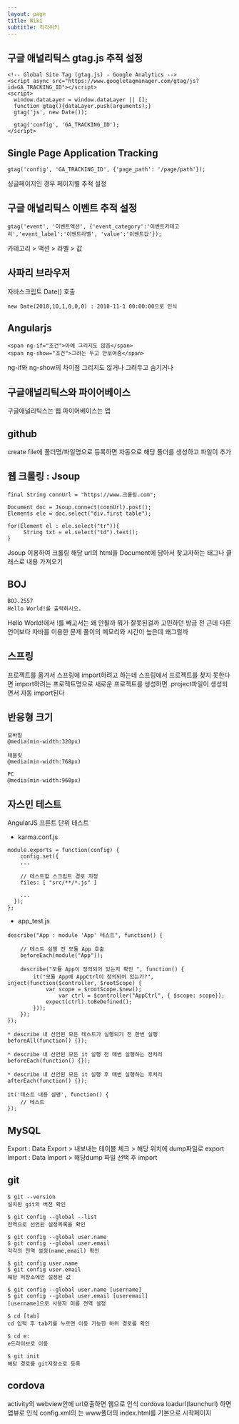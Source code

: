 ```yaml
---
layout: page
title: Wiki
subtitle: 직각위키
---
```


## 구글 애널리틱스 gtag.js 추적 설정
```script
<!-- Global Site Tag (gtag.js) - Google Analytics -->
<script async src="https://www.googletagmanager.com/gtag/js?id=GA_TRACKING_ID"></script>
<script>
  window.dataLayer = window.dataLayer || [];
  function gtag(){dataLayer.push(arguments);}
  gtag('js', new Date());

  gtag('config', 'GA_TRACKING_ID');
</script>
```


## Single Page Application Tracking
```script
gtag('config', 'GA_TRACKING_ID', {'page_path': '/page/path'});
```
싱글페이지인 경우 페이지별 추적 설정


## 구글 애널리틱스 이벤트 추적 설정
```script
gtag('event', '이벤트액션', {'event_category':'이벤트카테고리','event_label':'이벤트라벨', 'value':'이벤트값'});
```
카테고리 > 액션 > 라벨 > 값

## 사파리 브라우저
자바스크립트 Date() 호출
```script
new Date(2018,10,1,0,0,0) : 2018-11-1 00:00:00으로 인식
```

## Angularjs
```script
<span ng-if="조건">아예 그리지도 않음</span>
<span ng-show="조건">그려는 두고 안보여줌</span>
```
ng-if와 ng-show의 차이점
그리지도 않거나 그려두고 숨기거나

## 구글애널리틱스와 파이어베이스
구글애널리틱스는 웹
파이어베이스는 앱

## github
create file에 폴더명/파일명으로 등록하면 자동으로 해당 폴더를 생성하고 파일이 추가


## 웹 크롤링 : Jsoup
```script
final String connUrl = "https://www.크롤링.com";

Document doc = Jsoup.connect(connUrl).post();
Elements ele = doc.select("div.first table");

for(Element el : ele.select("tr")){
	 String txt = el.select("td").text();
}
```
Jsoup 이용하여 크롤링
해당 url의 html을 Document에 담아서 찾고자하는 태그나 클래스로 내용 가져오기


## BOJ
```script
BOJ.2557
Hello World!를 출력하시오.
```
Hello World!에서 !를 빼고서는 왜 안될까 뭐가 잘못된걸까 고민하던 방금 전
근데 다른 언어보다 자바를 이용한 문제 풀이의 메모리와 시간이 높은데 왜그럴까


## 스프링
프로젝트를 옮겨서 스프링에 import하려고 하는데 스프링에서 프로젝트를 찾지 못한다면
import하려는 프로젝트명으로 새로운 프로젝트를 생성하면 .project파일이  생성되면서 자동 import된다

## 반응형 크기
```script
모바일
@media(min-width:320px)

태블릿
@media(min-width:768px)

PC
@media(min-width:960px)
```

## 자스민 테스트
AngularJS 프론트 단위 테스트
* karma.conf.js
```script
module.exports = function(config) { 
	config.set({
	...

	// 테스트할 스크립트 경로 지정
	files: [ "src/**/*.js" ]

	...
  });
};
```

* app_test.js
```script
describe("App : module 'App' 테스트", function() {

	// 테스트 실행 전 모듈 App 호출
	beforeEach(module("App"));

	describe("모듈 App이 정의되어 있는지 확인 ", function() {
		it("모듈 App에 AppCtrl이 정의되어 있는가?", inject(function($controller, $rootScope) {
			var scope = $rootScope.$new();
		        var ctrl = $controller("AppCtrl", { $scope: scope}); 
			expect(ctrl).toBeDefined();
		}));
	});
});
```

```script
* describe 내 선언된 모든 테스트가 실행되기 전 한번 실행
beforeAll(function() {});

* describe 내 선언된 모든 it 실행 전 매번 실행하는 전처리
beforeEach(function() {});

* describe 내 선언된 모든 it 실행 후 매번 실행하는 후처리
afterEach(function() {});

it('테스트 내용 설명', function() {
	// 테스트
});
```

## MySQL
Export : Data Export > 내보내는 테이블 체크 > 해당 위치에 dump파일로 export
Import : Data Import > 해당dump 파일 선택 후 import


## git
```script
$ git --version
설치된 git의 버전 확인

$ git config --global --list
전역으로 선언된 설정목록을 확인

$ git config --global user.name
$ git config --global user.email
각각의 전역 설정(name,email) 확인

$ git config user.name
$ git config user.email
해당 저장소에만 설정된 값

$ git config --global user.name [username]
$ git config --global user.email [useremail]
[username]으로 사용자 이름 전역 설정

$ cd [tab]
cd 입력 후 tab키를 누르면 이동 가능한 하위 경로를 확인

$ cd e:
e드라이브로 이동

$ git init
해당 경로를 git저장소로 등록
```


## cordova

activity의 webview안에 url호출하면 웹으로 인식
cordova loadurl(launchurl) 하면 앱뷰로 인식
config.xml의 <content>는 www폴더의 index.html를 기본으로 시작페이지 

